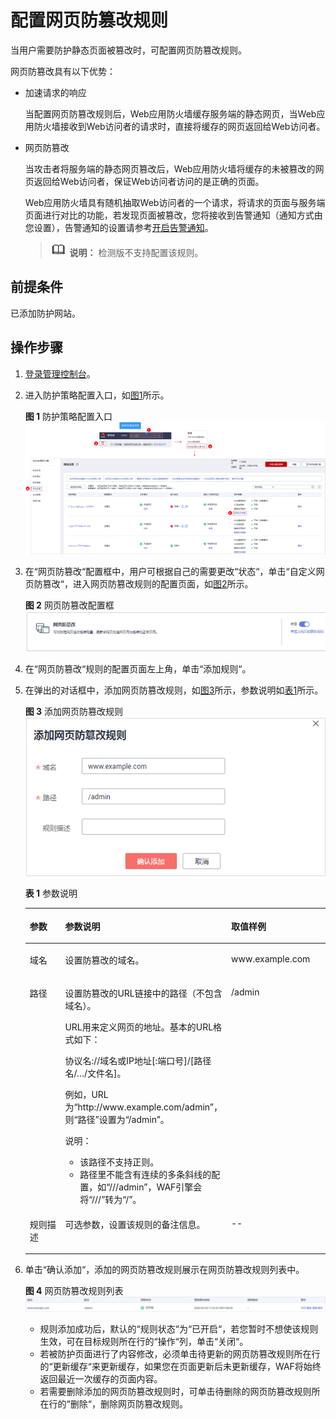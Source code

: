 # 配置网页防篡改规则<a name="waf_01_0014"></a>

当用户需要防护静态页面被篡改时，可配置网页防篡改规则。

网页防篡改具有以下优势：

-   加速请求的响应

    当配置网页防篡改规则后，Web应用防火墙缓存服务端的静态网页，当Web应用防火墙接收到Web访问者的请求时，直接将缓存的网页返回给Web访问者。

-   网页防篡改

    当攻击者将服务端的静态网页篡改后，Web应用防火墙将缓存的未被篡改的网页返回给Web访问者，保证Web访问者访问的是正确的页面。

    Web应用防火墙具有随机抽取Web访问者的一个请求，将请求的页面与服务端页面进行对比的功能，若发现页面被篡改，您将接收到告警通知（通知方式由您设置），告警通知的设置请参考[开启告警通知](开启告警通知.md)。

    >![](public_sys-resources/icon-note.gif) **说明：** 
    >检测版不支持配置该规则。


## 前提条件<a name="section5903171661012"></a>

已添加防护网站。

## 操作步骤<a name="section613293693121"></a>

1.  [登录管理控制台](https://console.huaweicloud.com/?locale=zh-cn)。
2.  进入防护策略配置入口，如[图1](#waf_01_0008_fig089771664710)所示。

    **图 1**  防护策略配置入口<a name="waf_01_0008_fig089771664710"></a>  
    ![](figures/防护策略配置入口.png "防护策略配置入口")

3.  在“网页防篡改“配置框中，用户可根据自己的需要更改“状态“，单击“自定义网页防篡改“，进入网页防篡改规则的配置页面，如[图2](#fig795612134311)所示。

    **图 2**  网页防篡改配置框<a name="fig795612134311"></a>  
    ![](figures/网页防篡改配置框.png "网页防篡改配置框")

4.  在“网页防篡改“规则的配置页面左上角，单击“添加规则“。
5.  在弹出的对话框中，添加网页防篡改规则，如[图3](#fig13729129125420)所示，参数说明如[表1](#table2046816299203)所示。

    **图 3**  添加网页防篡改规则<a name="fig13729129125420"></a>  
    ![](figures/添加网页防篡改规则.png "添加网页防篡改规则")

    **表 1**  参数说明

    <a name="table2046816299203"></a>
    <table><thead align="left"><tr id="row546914299207"><th class="cellrowborder" valign="top" width="23.03%" id="mcps1.2.4.1.1"><p id="p2046911299201"><a name="p2046911299201"></a><a name="p2046911299201"></a>参数</p>
    </th>
    <th class="cellrowborder" valign="top" width="37.12%" id="mcps1.2.4.1.2"><p id="p1646915299201"><a name="p1646915299201"></a><a name="p1646915299201"></a>参数说明</p>
    </th>
    <th class="cellrowborder" valign="top" width="39.85%" id="mcps1.2.4.1.3"><p id="p18470929192015"><a name="p18470929192015"></a><a name="p18470929192015"></a>取值样例</p>
    </th>
    </tr>
    </thead>
    <tbody><tr id="row13866404146"><td class="cellrowborder" valign="top" width="23.03%" headers="mcps1.2.4.1.1 "><p id="p15386184091420"><a name="p15386184091420"></a><a name="p15386184091420"></a>域名</p>
    </td>
    <td class="cellrowborder" valign="top" width="37.12%" headers="mcps1.2.4.1.2 "><p id="p772611281566"><a name="p772611281566"></a><a name="p772611281566"></a>设置防篡改的域名。</p>
    </td>
    <td class="cellrowborder" valign="top" width="39.85%" headers="mcps1.2.4.1.3 "><p id="p113861340181412"><a name="p113861340181412"></a><a name="p113861340181412"></a>www.example.com</p>
    </td>
    </tr>
    <tr id="row1247062911209"><td class="cellrowborder" valign="top" width="23.03%" headers="mcps1.2.4.1.1 "><p id="p4470122917203"><a name="p4470122917203"></a><a name="p4470122917203"></a>路径</p>
    </td>
    <td class="cellrowborder" valign="top" width="37.12%" headers="mcps1.2.4.1.2 "><p id="p54707298202"><a name="p54707298202"></a><a name="p54707298202"></a>设置防篡改的URL链接中的路径（不包含域名）。</p>
    <p id="p194141946144819"><a name="p194141946144819"></a><a name="p194141946144819"></a>URL用来定义网页的地址。基本的URL格式如下：</p>
    <p id="p7605185014817"><a name="p7605185014817"></a><a name="p7605185014817"></a>协议名://域名或IP地址[:端口号]/[路径名/…/文件名]。</p>
    <p id="p16260104718511"><a name="p16260104718511"></a><a name="p16260104718511"></a>例如，URL为<span class="filepath" id="filepath1526119477519"><a name="filepath1526119477519"></a><a name="filepath1526119477519"></a>“http://www.example.com/admin”</span>，则<span class="parmname" id="parmname826124717512"><a name="parmname826124717512"></a><a name="parmname826124717512"></a>“路径”</span>设置为<span class="parmvalue" id="parmvalue4261104745118"><a name="parmvalue4261104745118"></a><a name="parmvalue4261104745118"></a>“/admin”</span>。</p>
    <div class="note" id="note62479477297"><a name="note62479477297"></a><a name="note62479477297"></a><span class="notetitle"> 说明： </span><div class="notebody"><a name="ul20707155819344"></a><a name="ul20707155819344"></a><ul id="ul20707155819344"><li>该路径不支持正则。</li><li>路径里不能含有连续的多条斜线的配置，如<span class="parmvalue" id="parmvalue15660135573716"><a name="parmvalue15660135573716"></a><a name="parmvalue15660135573716"></a>“///admin”</span>，WAF引擎会将<span class="parmvalue" id="parmvalue3913154823813"><a name="parmvalue3913154823813"></a><a name="parmvalue3913154823813"></a>“///”</span>转为<span class="parmvalue" id="parmvalue147935113816"><a name="parmvalue147935113816"></a><a name="parmvalue147935113816"></a>“/”</span>。</li></ul>
    </div></div>
    </td>
    <td class="cellrowborder" valign="top" width="39.85%" headers="mcps1.2.4.1.3 "><p id="p1345741151911"><a name="p1345741151911"></a><a name="p1345741151911"></a>/admin</p>
    </td>
    </tr>
    <tr id="row54371936124517"><td class="cellrowborder" valign="top" width="23.03%" headers="mcps1.2.4.1.1 "><p id="p14437193654511"><a name="p14437193654511"></a><a name="p14437193654511"></a>规则描述</p>
    </td>
    <td class="cellrowborder" valign="top" width="37.12%" headers="mcps1.2.4.1.2 "><p id="p343853654512"><a name="p343853654512"></a><a name="p343853654512"></a>可选参数，设置该规则的备注信息。</p>
    </td>
    <td class="cellrowborder" valign="top" width="39.85%" headers="mcps1.2.4.1.3 "><p id="p1438193610452"><a name="p1438193610452"></a><a name="p1438193610452"></a>--</p>
    </td>
    </tr>
    </tbody>
    </table>

6.  单击“确认添加“，添加的网页防篡改规则展示在网页防篡改规则列表中。

    **图 4**  网页防篡改规则列表<a name="fig173401898164"></a>  
    ![](figures/网页防篡改规则列表.png "网页防篡改规则列表")

    -   规则添加成功后，默认的“规则状态“为“已开启“，若您暂时不想使该规则生效，可在目标规则所在行的“操作“列，单击“关闭“。
    -   若被防护页面进行了内容修改，必须单击待更新的网页防篡改规则所在行的“更新缓存“来更新缓存，如果您在页面更新后未更新缓存，WAF将始终返回最近一次缓存的页面内容。
    -   若需要删除添加的网页防篡改规则时，可单击待删除的网页防篡改规则所在行的“删除“，删除网页防篡改规则。


